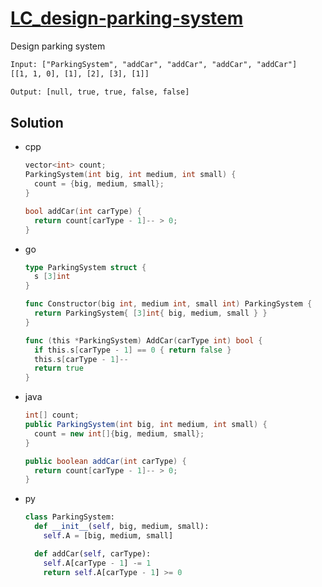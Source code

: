 # [LC_design-parking-system](https://leetcode.com/problems/design-parking-system)

Design parking system

```txt
Input: ["ParkingSystem", "addCar", "addCar", "addCar", "addCar"]
[[1, 1, 0], [1], [2], [3], [1]]

Output: [null, true, true, false, false]
```

## Solution

* cpp

  ```cpp
  vector<int> count;
  ParkingSystem(int big, int medium, int small) {
    count = {big, medium, small};
  }

  bool addCar(int carType) {
    return count[carType - 1]-- > 0;
  }
  ```

* go

  ```go
  type ParkingSystem struct {
    s [3]int
  }

  func Constructor(big int, medium int, small int) ParkingSystem {
    return ParkingSystem{ [3]int{ big, medium, small } }
  }

  func (this *ParkingSystem) AddCar(carType int) bool {
    if this.s[carType - 1] == 0 { return false }
    this.s[carType - 1]--
    return true
  }
  ```

* java

  ```java
  int[] count;
  public ParkingSystem(int big, int medium, int small) {
    count = new int[]{big, medium, small};
  }

  public boolean addCar(int carType) {
    return count[carType - 1]-- > 0;
  }
  ```

* py

  ```py
  class ParkingSystem:
    def __init__(self, big, medium, small):
      self.A = [big, medium, small]

    def addCar(self, carType):
      self.A[carType - 1] -= 1
      return self.A[carType - 1] >= 0
  ```
